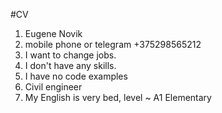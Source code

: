 #CV
1. Eugene Novik
2. mobile phone or telegram +375298565212
3. I want to change jobs.
4. I don't have any skills.
5. I have no code examples
6. Civil engineer
7. My English is very bed, level ~ A1 Elementary
